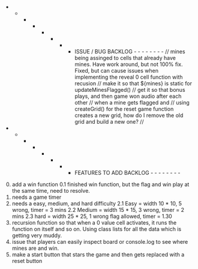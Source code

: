  - - - - - - - - ISSUE / BUG BACKLOG - - - - - - - -
// mines being assinged to cells that already have mines. Have work around, but not 100% fix. Fixed, but can cause issues when implementing the reveal 0 cell function with recusion
// make it so that ${mines} is static for updateMinesFlagged()
// get it so that bonus plays, and then game won audio after each other
// when a mine gets flagged and 
// using createGrid() for the reset game function creates a new grid, how do I remove the old grid and build a new one?
// 






 - - - - - - - - FEATURES TO ADD BACKLOG - - - - - - - -
0. add a win function
0.1 finished win function, but the flag and win play at the same time, need to resolve.
1. needs a game timer
2. needs a easy, medium, and hard difficulty
2.1 Easy = width 10 * 10, 5 wrong, timer = 3 mins
2.2 Medium = width 15 * 15, 3 wrong, timer = 2 mins
2.3 hard = width 25 * 25, 1 wrong flag allowed, timer = 1.30
3. recursion function so that when a 0 value cell activates, it runs the function on itself and so on. Using class lists for all the data which is getting very muddy.
4. issue that players can easily inspect board or console.log to see where mines are and win. 
5. make a start button that stars the game and then gets replaced with a reset button